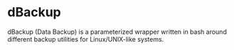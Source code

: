 # dBackup
dBackup (Data Backup) is a parameterized wrapper written in bash around different backup utilities for Linux/UNIX-like systems.
